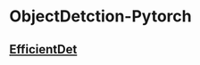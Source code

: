 # ObjectDetction-Pytorch

## [EfficientDet](https://github.com/ultra118/ObjectDetction-Pytorch/EfficientDet)

